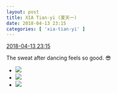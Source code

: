 ```yaml
---
layout: post
title: XIA Tian-yi (夏天一)
date: 2018-04-13 23:15
categories: [ 'xia-tian-yi' ]
---
```


<div class="weibo-info">
  <a href="https://weibo.com/6286030291/GbWZmCQfx">2018-04-13 23:15</a>
</div>

The sweat after dancing feels so good. 😎

<!-- more -->

<ul class="weibo-pic-list-1">
  <li class="weibo-pic">
    <a href="//wx4.sinaimg.cn/mw690/006RpxDlgy1fqbfqbbkgoj31sg2dsb29.jpg"><img src="//wx4.sinaimg.cn/thumb150/006RpxDlgy1fqbfqbbkgoj31sg2dsb29.jpg"/></a>
  </li>
  <li class="weibo-pic">
    <a href="//wx1.sinaimg.cn/mw690/006RpxDlgy1fqbfqeof6lj31sg2dshdt.jpg"><img src="//wx1.sinaimg.cn/thumb150/006RpxDlgy1fqbfqeof6lj31sg2dshdt.jpg"/></a>
  </li>
  <li class="weibo-pic">
    <a href="//wx3.sinaimg.cn/mw690/006RpxDlgy1fqbfr0qqtgj31sg2dshdt.jpg"><img src="//wx3.sinaimg.cn/thumb150/006RpxDlgy1fqbfr0qqtgj31sg2dshdt.jpg"/></a>
  </li>
</ul>

